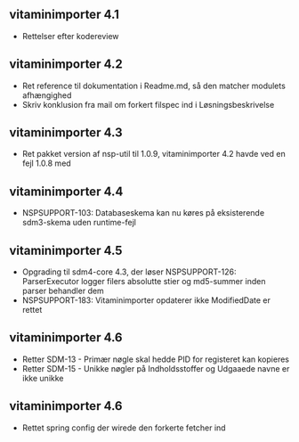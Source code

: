 ## vitaminimporter 4.1
*  Rettelser efter kodereview

## vitaminimporter 4.2
*  Ret reference til dokumentation i Readme.md, så den matcher modulets afhængighed
*  Skriv konklusion fra mail om forkert filspec ind i Løsningsbeskrivelse

## vitaminimporter 4.3
*  Ret pakket version af nsp-util til 1.0.9, vitaminimporter 4.2 havde ved en fejl 1.0.8 med

## vitaminimporter 4.4
*  NSPSUPPORT-103: Databaseskema kan nu køres på eksisterende sdm3-skema uden runtime-fejl

## vitaminimporter 4.5
*  Opgrading til sdm4-core 4.3, der løser
   NSPSUPPORT-126: ParserExecutor logger filers absolutte stier og md5-summer inden parser behandler dem 
*  NSPSUPPORT-183: Vitaminimporter opdaterer ikke ModifiedDate er rettet

## vitaminimporter 4.6
* Retter SDM-13 - Primær nøgle skal hedde PID for registeret kan kopieres
* Retter SDM-15 - Unikke nøgler på Indholdsstoffer og Udgaaede navne er ikke unikke

## vitaminimporter 4.6
* Rettet spring config der wirede den forkerte fetcher ind

